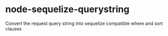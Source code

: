 # node-sequelize-querystring
Convert the request query string into sequelize compatible where and sort clauses
